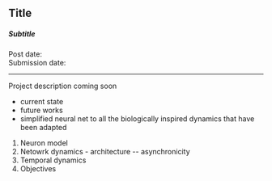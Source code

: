 ## Title

##### Subtitle

Post date:
<br>
Submission date:

---

Project description coming soon

- current state
- future works
- simplified neural net to all the biologically inspired dynamics that have been adapted

1. Neuron model
2. Netowrk dynamics - architecture -- asynchronicity
3. Temporal dynamics
4. Objectives  
